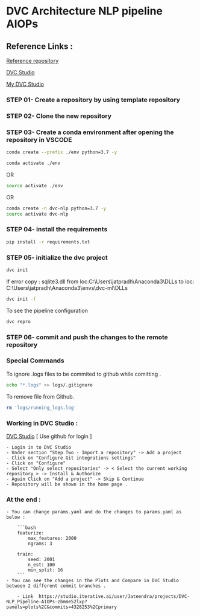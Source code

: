 # DVC Architecture NLP pipeline AIOPs

## Reference Links :

[Reference repository](https://github.com/iterative/example-get-started)

[DVC Studio](https://studio.iterative.ai/)

[My DVC Studio](https://studio.iterative.ai/user/Jateendra/projects/DVC-NLP_Pipeline-AIOPs-zbmme52lxp)

### STEP 01- Create a repository by using template repository

### STEP 02- Clone the new repository

### STEP 03- Create a conda environment after opening the repository in VSCODE

```bash
conda create --prefix ./env python=3.7 -y
```

```bash
conda activate ./env
```
OR
```bash
source activate ./env
```

OR
```bash
conda create -n dvc-nlp python=3.7 -y
source activate dvc-nlp
```

### STEP 04- install the requirements
```bash
pip install -r requirements.txt
```

### STEP 05- initialize the dvc project
```bash
dvc init
```

If error copy : sqlite3.dll from loc:C:\Users\jatpradh\Anaconda3\DLLs to loc: C:\Users\jatpradh\Anaconda3\envs\dvc-ml\DLLs

```bash
dvc init -f
```
To see the pipeline configuration

```bash
dvc repro
```

### STEP 06- commit and push the changes to the remote repository

### Special Commands

To ignore .logs files to be commited to github while comitting .
```bash
echo "*.logs" >> logs/.gitignore
```
To remove file from Github.
```bash
rm 'logs/running_logs.log'
```
### Working in DVC Studio :

[DVC Studio](https://studio.iterative.ai/)  [ Use github for login ]

    - Login in to DVC Studio 
    - Under section "Step Two - Import a repository" -> Add a project
    - Click on "Configure Git integrations settings"
    - Click on "Configure"
    - Select "Only select repositories" -> < Select the current working repository > -> Install & Authorize
    - Again Click on "Add a project" -> Skip & Continue 
    - Repository will be shown in the home page .

### At the end :

    - You can change params.yaml and do the changes to params.yaml as below :

        ```bash
        featurize:
            max_features: 2000
            ngrams: 3

        train:
            seed: 2001
            n_est: 100
            min_split: 16 
        ```
    - You can see the changes in the Plots and Compare in DVC Studio between 2 different commit branches .

        - Link  https://studio.iterative.ai/user/Jateendra/projects/DVC-NLP_Pipeline-AIOPs-zbmme52lxp?panels=plots%2C&commits=4328253%2Cprimary